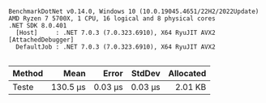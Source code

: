 ```

BenchmarkDotNet v0.14.0, Windows 10 (10.0.19045.4651/22H2/2022Update)
AMD Ryzen 7 5700X, 1 CPU, 16 logical and 8 physical cores
.NET SDK 8.0.401
  [Host]     : .NET 7.0.3 (7.0.323.6910), X64 RyuJIT AVX2 [AttachedDebugger]
  DefaultJob : .NET 7.0.3 (7.0.323.6910), X64 RyuJIT AVX2


```
| Method | Mean     | Error   | StdDev  | Allocated |
|------- |---------:|--------:|--------:|----------:|
| Teste  | 130.5 μs | 0.03 μs | 0.03 μs |   2.01 KB |

